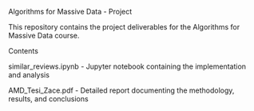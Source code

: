Algorithms for Massive Data - Project

This repository contains the project deliverables for the Algorithms for Massive Data course.

Contents

similar_reviews.ipynb - Jupyter notebook containing the implementation and analysis

AMD_Tesi_Zace.pdf - Detailed report documenting the methodology, results, and conclusions
